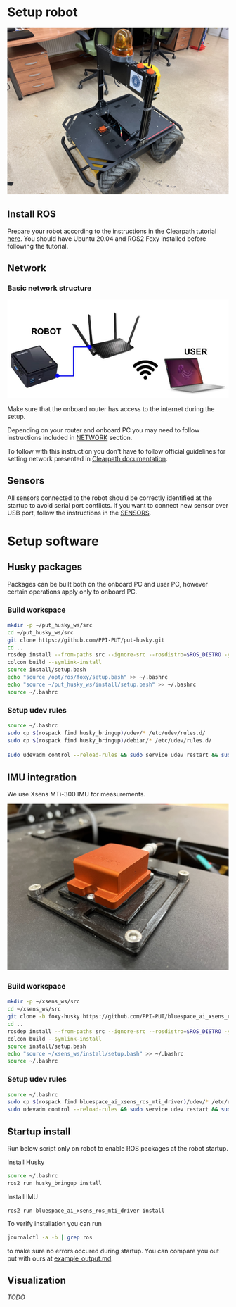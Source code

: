 # Setup robot

![robot](./imgs/robot.jpg)

## Install ROS

Prepare your robot according to the instructions in the Clearpath tutorial [here](https://clearpathrobotics.com/assets/guides/foxy/husky/index.html). You should have Ubuntu 20.04 and ROS2 Foxy installed before following the tutorial.

## Network

### Basic network structure
 
![network](./imgs/network_setup.jpg)

Make sure that the onboard router has access to the internet during the setup.

Depending on your router and onboard PC you may need to follow instructions included in [NETWORK](NETWORK.md) section.

To follow with this instruction you don't have to follow official guidelines for setting network presented in [Clearpath documentation](https://clearpathrobotics.com/assets/guides/foxy/husky/HuskyNetwork.html).

## Sensors

All sensors connected to the robot should be correctly identified at the startup to avoid serial port conflicts. If you want to connect new sensor over USB port, follow the instructions in the [SENSORS](SENSORS.md).

# Setup software

## Husky packages

Packages can be built both on the onboard PC and user PC, however certain operations apply only to onboard PC.

### Build workspace
```sh
mkdir -p ~/put_husky_ws/src
cd ~/put_husky_ws/src
git clone https://github.com/PPI-PUT/put-husky.git
cd ..
rosdep install --from-paths src --ignore-src --rosdistro=$ROS_DISTRO -y
colcon build --symlink-install
source install/setup.bash
echo "source /opt/ros/foxy/setup.bash" >> ~/.bashrc
echo "source ~/put_husky_ws/install/setup.bash" >> ~/.bashrc
source ~/.bashrc
```

### Setup udev rules
```sh
source ~/.bashrc
sudo cp $(rospack find husky_bringup)/udev/* /etc/udev/rules.d/
sudo cp $(rospack find husky_bringup)/debian/* /etc/udev/rules.d/

sudo udevadm control --reload-rules && sudo service udev restart && sudo udevadm trigger
```

## IMU integration

We use Xsens MTi-300 IMU for measurements.

![imu](./imgs/imu.jpg)

### Build workspace

```sh
mkdir -p ~/xsens_ws/src
cd ~/xsens_ws/src
git clone -b foxy-husky https://github.com/PPI-PUT/bluespace_ai_xsens_ros_mti_driver.git
cd ..
rosdep install --from-paths src --ignore-src --rosdistro=$ROS_DISTRO -y
colcon build --symlink-install
source install/setup.bash
echo "source ~/xsens_ws/install/setup.bash" >> ~/.bashrc
source ~/.bashrc
```

### Setup udev rules
```sh
source ~/.bashrc
sudo cp $(rospack find bluespace_ai_xsens_ros_mti_driver)/udev/* /etc/udev/rules.d/
sudo udevadm control --reload-rules && sudo service udev restart && sudo udevadm trigger
```

## Startup install
Run below script only on robot to enable ROS packages at the robot startup.

Install Husky
```sh
source ~/.bashrc
ros2 run husky_bringup install
```
Install IMU 
```
ros2 run bluespace_ai_xsens_ros_mti_driver install
```
To verify installation you can run
```sh
journalctl -a -b | grep ros
```
to make sure no errors occured during startup. You can compare you out put with ours at [example_output.md](example_output.md).

## Visualization
_TODO_



